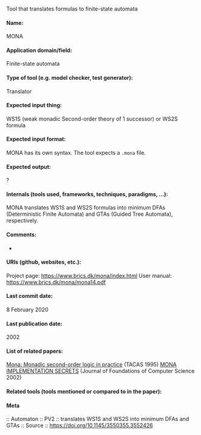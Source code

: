 Tool that translates formulas to finite-state automata

#### Name:
MONA

#### Application domain/field:
Finite-state automata

#### Type of tool (e.g. model checker, test generator):
Translator

#### Expected input thing:
WS1S (weak monadic Second-order theory of 1 successor) or WS2S formula 

#### Expected input format:
MONA has its own syntax. The tool expects a `.mona` file.

#### Expected output:
?

#### Internals (tools used, frameworks, techniques, paradigms, ...):
MONA translates WS1S and WS2S formulas into minimum DFAs (Deterministic Finite Automata) and GTAs (Guided Tree Automata), respectively.

#### Comments:
-

#### URIs (github, websites, etc.):
Project page: https://www.brics.dk/mona/index.html
User manual: https://www.brics.dk/mona/mona14.pdf

#### Last commit date:
8 February 2020

#### Last publication date:
2002

#### List of related papers:
[Mona: Monadic second-order logic in practice](https://doi.org/10.1007/3-540-60630-0_5) (TACAS 1995)
[MONA IMPLEMENTATION SECRETS](https://doi.org/10.1142/S012905410200128X) (Journal of Foundations of Computer Science 2002)

#### Related tools (tools mentioned or compared to in the paper):

#### Meta
:: Automaton
:: PV2 :: translates WS1S and WS2S into minimum DFAs and GTAs
:: Source :: https://doi.org/10.1145/3550355.3552426
